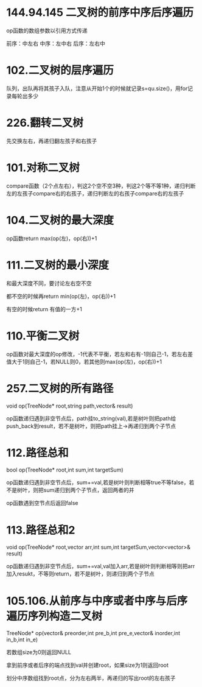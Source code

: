 # 144.94.145 二叉树的前序中序后序遍历
op函数的数组参数以引用方式传递

前序：中左右
中序：左中右
后序：左右中
# 102.二叉树的层序遍历
队列，出队再将其孩子入队，注意从开始1个的时候就记录s=qu.size()，用for记录每轮出多少
# 226.翻转二叉树
先交换左右，再递归翻左孩子和右孩子
# 101.对称二叉树
compare函数（2个点左右），判这2个空不空3种，判这2个等不等1种，递归判断左的左孩子compare右的右孩子，递归判断左的右孩子compare右的左孩子
# 104.二叉树的最大深度
op函数return max(op(左)，op(右))+1
# 111.二叉树的最小深度
和最大深度不同，要讨论左右空不空

都不空的时候再return min(op(左)，op(右))+1

有空的时候return 有值的一方+1
# 110.平衡二叉树
op函数对最大深度的op修改，-1代表不平衡，若左和右有-1则自己-1，若左右差值大于1则自己-1，若NULL则0，若其他则max(op(左)，op(右))+1
# 257.二叉树的所有路径
void op(TreeNode* root,string path,vector<string>& result)

op函数递归遇到非空节点后，path挂to_string(val),若是树叶则把path给push_back到result，若不是树叶，则把path挂上->再递归到两个子节点
# 112.路径总和
bool op(TreeNode* root,int sum,int targetSum)

op函数递归遇到非空节点后，sum+=val,若是树叶则判断相等true不等false，若不是树叶，则把sum递归到两个子节点，返回两者的并

op函数遇到空节点后返回false
# 113.路径总和2
void op(TreeNode* root,vector<int> arr,int sum,int targetSum,vector<vector<int>>& result)

op函数递归遇到非空节点后，sum+=val,val加入arr,若是树叶则判断相等则把arr加入resukt，不等则return，若不是树叶，则递归到两个子节点
# 105.106.从前序与中序或者中序与后序遍历序列构造二叉树
TreeNode* op(vector<int>& preorder,int pre_b,int pre_e,vector<int>& inorder,int in_b,int in_e) 

若数组size为0则返回NULL
  
拿到前序或者后序的端点找到val并创建root，如果size为1则返回root
  
划分中序数组找到root点，分为左右两半，再递归的写出root的左右孩子
